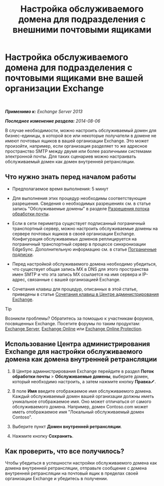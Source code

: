 ﻿---
title: 'Настройка обслуживаемого домена для подразделения с внешними почтовыми ящиками'
TOCTitle: Настройка обслуживаемого домена для подразделения с почтовыми ящиками вне вашей организации Exchange
ms:assetid: ff46310b-5392-4eac-97bc-d39d397e1ce1
ms:mtpsurl: https://technet.microsoft.com/ru-ru/library/JJ657737(v=EXCHG.150)
ms:contentKeyID: 50489582
ms.date: 04/30/2018
mtps_version: v=EXCHG.150
ms.translationtype: HT
---

# Настройка обслуживаемого домена для подразделения с почтовыми ящиками вне вашей организации Exchange

 

_**Применимо к:** Exchange Server 2013_

_**Последнее изменение раздела:** 2014-08-06_

В случае необходимости, можно настроить обслуживаемый домен для бизнес-единицы, в которой все или некоторые получатели в домене не имеют почтовых ящиков в вашей организации Exchange. Это может произойти, например, если организация разделяет то же адресное пространство SMTP между двумя или более различными системами электронной почты. Для таких сценариев можно настраивать обслуживаемый домен как домен внутренней ретрансляции.

## Что нужно знать перед началом работы

  - Предполагаемое время выполнения: 5 минут

  - Для выполнения этих процедур необходимы соответствующие разрешения. Сведения о необходимых разрешениях см. в статье запись "Обслуживаемые домены" в разделе [Разрешения потока обработки почты](mail-flow-permissions-exchange-2013-help.md).

  - Если в сети периметра существует подписанный пограничный транспортный сервер, можно настроить обслуживаемые домены на сервере почтовых ящиков в своей организации Exchange. Конфигурация обслуживаемых доменов реплицируется на пограничный транспортный сервер в процессе синхронизации EdgeSync. Дополнительную информацию см. в статье [Пограничные подписки](edge-subscriptions-exchange-2013-help.md).

  - Перед настройкой обслуживаемого домена необходимо убедиться, что существует общая запись MX в DNS для этого пространства имен SMTP и что эта запись MX ссылается на имя сервера и IP-адрес, связанные с вашей организацией Exchange.

  - Сочетания клавиш для процедур, описанных в этой статье, приведены в статье [Сочетания клавиш в Центре администрирования Exchange](keyboard-shortcuts-in-the-exchange-admin-center-exchange-online-protection-help.md).

> [!TIP]  
> Возникли проблемы? Обратитесь за помощью к участникам форумов, посвященных Exchange. Посетите форумы по таким продуктам: <a href="https://go.microsoft.com/fwlink/p/?linkid=60612">Exchange Server</a>, <a href="https://go.microsoft.com/fwlink/p/?linkid=267542">Exchange Online</a> или <a href="https://go.microsoft.com/fwlink/p/?linkid=285351">Exchange Online Protection</a>.


## Использование Центра администрирования Exchange для настройки обслуживаемого домена как домена внутренней ретрансляции

1.  В Центре администрирования Exchange перейдите в раздел **Поток обработки почты** \> **Обслуживаемые домены**, выберите домен, который необходимо настроить, а затем нажмите кнопку **Правка**![Значок редактирования](images/Bb124582.6f53ccb2-1f13-4c02-bea0-30690e6ea71d(EXCHG.150).gif "Значок редактирования").

2.  В поле **Имя** введите отображаемое имя обслуживаемого домена. Каждый обслуживаемый домен вашей организации должны иметь уникальное отображаемое имя. Оно может отличаться от самого обслуживаемого домена. Например, домен Contoso.com может иметь отображаемое имя "Локальный обслуживаемый домен Contoso".

3.  Выберите пункт **Домен внутренней ретрансляции**.

4.  Нажмите кнопку **Сохранить**.

## Как проверить, что все получилось?

Чтобы убедиться в успешности настройки обслуживаемого домена как домена внутренней ретрансляции, отправьте сообщение с домена внутренней ретрансляции на почтовый ящик в пределах своей организации Exchange и убедитесь в получении.

